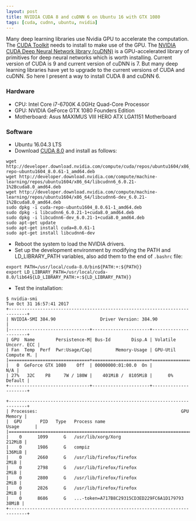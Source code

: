 ```yaml
---
layout: post
title: NVIDIA CUDA 8 and cuDNN 6 on Ubuntu 16 with GTX 1080
tags: [cuda, cudnn, ubuntu, nvidia]
---
```


Many deep learning libraries use Nvidia GPU to accelerate the computation. The [CUDA Toolkit](https://developer.nvidia.com/cuda-toolkit) needs to install to make use of the GPU. The [NVIDIA CUDA Deep Neural Network library (cuDNN)](https://developer.nvidia.com/cudnn) is a GPU-accelerated library of primitives for deep neural networks which is worth installing. Current version of CUDA is 9 and current version of cuDNN is 7. But many deep learning libraries have yet to upgrade to the current versions of CUDA and cuDNN. So here I present a way to install CUDA 8 and cuDNN 6.

### Hardware

- CPU: Intel Core i7-6700K 4.0GHz Quad-Core Processor
- GPU: NVIDIA GeForce GTX 1080 Founders Edition
- Motherboard: Asus MAXIMUS VIII HERO ATX LGA1151 Motherboard

### Software

- Ubuntu 16.04.3 LTS
- Download [CUDA 8.0](https://developer.nvidia.com/cuda-toolkit) and install as follows:

```
wget http://developer.download.nvidia.com/compute/cuda/repos/ubuntu1604/x86_64/cuda-repo-ubuntu1604_8.0.61-1_amd64.deb
wget http://developer.download.nvidia.com/compute/machine-learning/repos/ubuntu1604/x86_64/libcudnn6_6.0.21-1%2Bcuda8.0_amd64.deb
wget http://developer.download.nvidia.com/compute/machine-learning/repos/ubuntu1604/x86_64/libcudnn6-dev_6.0.21-1%2Bcuda8.0_amd64.deb
sudo dpkg -i cuda-repo-ubuntu1604_8.0.61-1_amd64.deb
sudo dpkg -i libcudnn6_6.0.21-1+cuda8.0_amd64.deb
sudo dpkg -i libcudnn6-dev_6.0.21-1+cuda8.0_amd64.deb
sudo apt-get update
sudo apt-get install cuda=8.0.61-1
sudo apt-get install libcudnn6-dev
```

- Reboot the system to load the NVIDIA drivers.
- Set up the development environment by modifying the PATH and LD_LIBRARY_PATH variables, also add them to the end of `.bashrc` file:

```
export PATH=/usr/local/cuda-8.0/bin${PATH:+:${PATH}}
export LD_LIBRARY_PATH=/usr/local/cuda-8.0/lib64${LD_LIBRARY_PATH:+:${LD_LIBRARY_PATH}}
```

- Test the installation:

```
$ nvidia-smi
Tue Oct 31 16:57:41 2017
+-----------------------------------------------------------------------------+
| NVIDIA-SMI 384.90                 Driver Version: 384.90                    |
|-------------------------------+----------------------+----------------------+
| GPU  Name        Persistence-M| Bus-Id        Disp.A | Volatile Uncorr. ECC |
| Fan  Temp  Perf  Pwr:Usage/Cap|         Memory-Usage | GPU-Util  Compute M. |
|===============================+======================+======================|
|   0  GeForce GTX 1080    Off  | 00000000:01:00.0  On |                  N/A |
| 27%   32C    P8     7W / 180W |    401MiB /  8105MiB |      0%      Default |
+-------------------------------+----------------------+----------------------+

+-----------------------------------------------------------------------------+
| Processes:                                                       GPU Memory |
|  GPU       PID   Type   Process name                             Usage      |
|=============================================================================|
|    0      1099      G   /usr/lib/xorg/Xorg                           212MiB |
|    0      1986      G   compiz                                       136MiB |
|    0      2660      G   /usr/lib/firefox/firefox                       2MiB |
|    0      2798      G   /usr/lib/firefox/firefox                       2MiB |
|    0      2800      G   /usr/lib/firefox/firefox                       2MiB |
|    0      2826      G   /usr/lib/firefox/firefox                       2MiB |
|    0      8686      G   ...-token=A717B8C29315CD3ED229FC6A1D179793    38MiB |
+-----------------------------------------------------------------------------+
```
